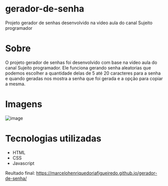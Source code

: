 # gerador-de-senha
 Projeto gerador de senhas desenvolvido na video aula do canal Sujeito programador

# Sobre
O projeto gerador de senhas foi desenvolvido com base na vídeo aula do canal Sujeito programador. Ele funciona gerando senha aleatorias que podemos escolher a quantidade delas de 5 até 20 caracteres para a senha e quando geradas nos mostra a senha que foi gerada e a opção para copiar a mesma.

# Imagens
![image](https://user-images.githubusercontent.com/68343463/156762817-99ad44c5-807c-448a-ade5-e756d3a19935.png)

# Tecnologias utilizadas
* HTML
* CSS
* Javascript

Reultado final: https://marcelohenriquedoriafigueiredo.github.io/gerador-de-senha/
